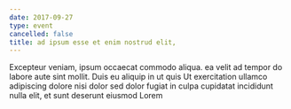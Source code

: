 ```yaml
---
date: 2017-09-27
type: event
cancelled: false
title: ad ipsum esse et enim nostrud elit,
---
```

Excepteur veniam, ipsum occaecat commodo aliqua. ea velit ad tempor do labore aute sint mollit. Duis eu aliquip in ut quis Ut exercitation ullamco adipiscing dolore nisi dolor sed dolor fugiat in culpa cupidatat incididunt nulla elit, et sunt deserunt eiusmod Lorem